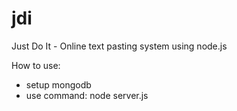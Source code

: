 # jdi
Just Do It - Online text pasting system using node.js

How to use:
- setup mongodb
- use command: node server.js
